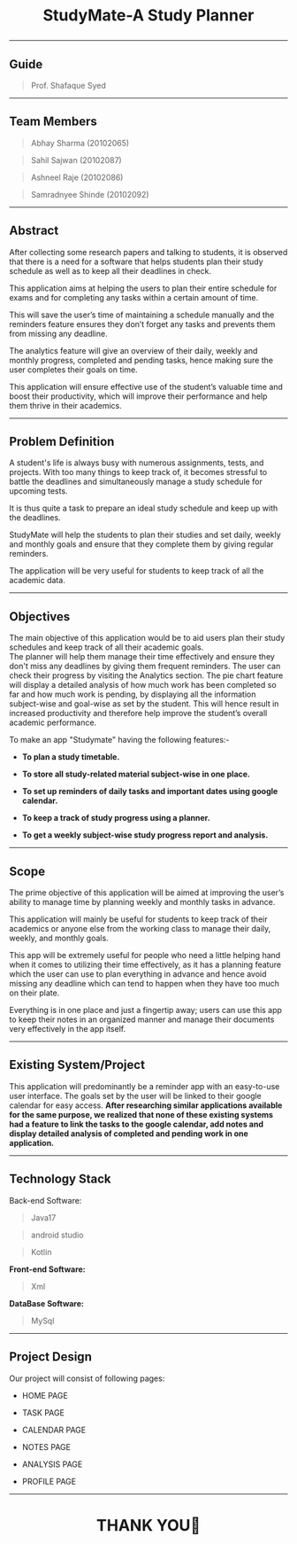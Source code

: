 # <p align="center">StudyMate-A Study Planner</p>
  
---
## Guide
> Prof. Shafaque Syed
---
## Team Members
> Abhay Sharma (20102065) 

> Sahil Sajwan (20102087)

> Ashneel Raje (20102086)

> Samradnyee Shinde (20102092)
--- 
## Abstract

After collecting some research papers and talking to students,
it is observed that there is a need for a software that helps students 
plan their study schedule as well as to keep all their deadlines in check.

This application aims at helping the users to plan their entire schedule for exams 
and for completing any tasks within a certain amount of time. 

This will save the user’s time of maintaining a schedule manually and the reminders feature ensures they don’t forget any tasks and prevents them from missing any deadline.

The analytics feature will give an overview of their daily, weekly and monthly progress, completed and pending tasks, hence making sure the user completes their goals  on time.

This application will ensure effective use of the student’s valuable time and boost their productivity, which will improve their performance and help them thrive in their academics.

---
## Problem Definition

A student's life is always busy with numerous assignments,
tests, and projects. With too many things to keep track of, it becomes stressful to battle the deadlines and simultaneously manage a study schedule for upcoming tests.
  
It is thus quite a task to prepare an ideal study schedule and keep up with the deadlines. 

StudyMate will help the students to plan their studies and set daily,
weekly and monthly goals and ensure that they complete them by giving regular reminders.

The application will be very useful for students to keep track of all the academic data.

---
## Objectives

The main objective of this application would be to aid users plan their study schedules and keep track of all their academic goals.  
The planner will help them manage their time effectively and ensure they don't miss any deadlines by giving them frequent reminders.
The user can check their progress by visiting the Analytics section. The pie chart feature will display a detailed analysis of how much work has been completed so far and how much work is pending, by displaying all the information subject-wise and goal-wise as set by the student.
This will hence result in increased productivity and therefore help improve the student’s overall academic performance.

To make an app "Studymate" having the following features:-

- **To plan a study timetable.**

- **To store all study-related material subject-wise in one place.**

- **To set up reminders of daily tasks and important dates using google calendar.**

- **To keep a track of study progress using a planner.**

- **To get a weekly subject-wise study progress report and analysis.**

---
## Scope

The prime objective of this application will be aimed at improving the user’s ability to manage time by planning weekly and monthly tasks in advance. 

This application will mainly be useful for students to keep track of their academics or anyone else from the working class to manage their daily, weekly, and monthly goals. 

This app will be extremely useful for people who need a little helping hand when it comes to utilizing their time effectively, as it has a planning feature which the user can use to plan everything in advance and hence avoid missing any deadline which can tend to happen when they have too much on their plate.

Everything is in one place and just a fingertip away; users can use this app to keep their notes in an organized manner and manage their documents very effectively in the app itself.

---
## Existing System/Project

This application will predominantly be a reminder app with an easy-to-use user interface.
The goals set by the user will be linked to their google calendar for easy access. 
**After researching similar applications available for the same purpose, we realized that none of these existing systems had a feature to link the tasks to the google calendar, add notes and display detailed analysis of completed and pending work in one application.**

---
## Technology Stack

Back-end Software:

>   Java17

>   android studio

>   Kotlin

**Front-end Software:**

> Xml

**DataBase Software:**

> MySql
---
 ## Project Design
 
 Our project will consist of following pages:
 
- HOME PAGE

- TASK PAGE

- CALENDAR PAGE 

- NOTES PAGE

- ANALYSIS PAGE 

- PROFILE PAGE 

---
# <p align="center">THANK YOU:pray:</p>









